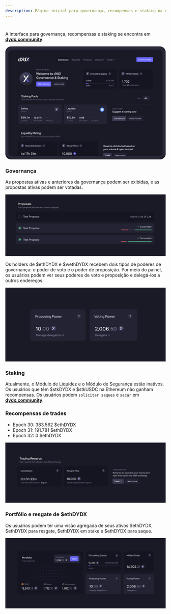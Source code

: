 ```yaml
---
description: Página inicial para governança, recompensas e staking na dydx.community
---
```


#

A interface para governança, recompensas e staking se encontra em [**dydx.community**](https://dydx.community).

![Ganhe e resgate recompensas ou vote nas propostas](../.gitbook/assets/4.1-landing-page-interface.png)

### Governança

As propostas ativas e anteriores da governança podem ser exibidas, e as propostas ativas podem ser votadas.

![Acompanhe o status da proposta e vote sobre alterações](../.gitbook/assets/4.2-track-proposals.png)

Os holders de $ethDYDX e $wethDYDX recebem dois tipos de poderes de governança: o poder de voto e o poder de proposição. Por meio do painel, os usuários podem ver seus poderes de voto e proposição e delegá-los a outros endereços.

![Delegar seus poderes de proposta e de voto](../.gitbook/assets/4.3-delegate-voting.png)

### Staking

Atualmente, o Módulo de Liquidez e o Módulo de Segurança estão inativos. Os usuários que têm $stkDYDX e $stkUSDC na Ethereum não ganham recompensas. Os usuários podem `solicitar saques` e `sacar` em [**dydx.community**](https://dydx.community).

### Recompensas de trades



* Epoch 30: 383.562 $ethDYDX
* Epoch 31: 191.781 $ethDYDX
* Epoch 32: 0 $ethDYDX



![Faça trades para receber recompensas](../.gitbook/assets/4.5-trade-to-rewards.png)

### Portfólio e resgate de $ethDYDX

Os usuários podem ter uma visão agregada de seus ativos $ethDYDX, $ethDYDX para resgate, $ethDYDX em stake e $ethDYDX para saque.

![Resgate suas recompensas](../.gitbook/assets/4.6-claim-rewards.png)
